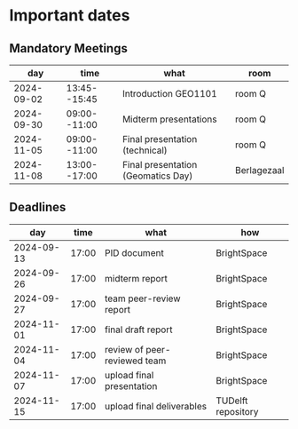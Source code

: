 
# Important dates 

## Mandatory Meetings

|   **day**  |  **time**    | **what** |**room**|
|------------|--------------|----------|--------|
| 2024-09-02 | 13:45--15:45 | Introduction GEO1101               | room Q |            
| 2024-09-30 | 09:00--11:00 | Midterm presentations              | room Q |            
| 2024-11-05 | 09:00--11:00 | Final presentation (technical)     | room Q |            
| 2024-11-08 | 13:00--17:00 | Final presentation (Geomatics Day) | Berlagezaal |            


## Deadlines

|**day**|**time**|**what**|**how**|
|-------|--------|--------|-------|
| 2024-09-13 | 17:00 | PID document                 | BrightSpace |
| 2024-09-26 | 17:00 | midterm report               | BrightSpace |
| 2024-09-27 | 17:00 | team peer-review report      | BrightSpace |
| 2024-11-01 | 17:00 | final draft report           | BrightSpace |
| 2024-11-04 | 17:00 | review of peer-reviewed team | BrightSpace |
| 2024-11-07 | 17:00 | upload final presentation    | BrightSpace |
| 2024-11-15 | 17:00 | upload final deliverables    | TUDelft repository | 
